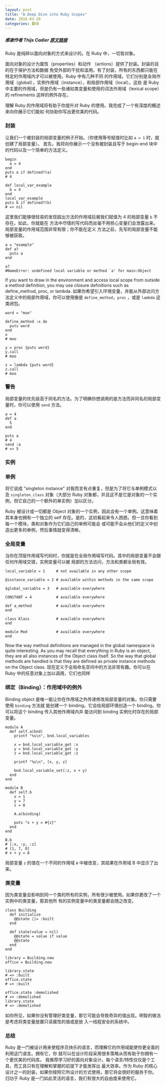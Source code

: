 ```yaml
---
layout: post
title: "A Deep Dive into Ruby Scopes"
date: 2016-03-28
categories: 翻译
---
```



##### 感谢作者 Thijs Cadier [原文链接](http://blog.codeship.com/a-deep-dive-into-ruby-scopes/?utm_source=rubyweekly&utm_medium=email)


Ruby 是纯碎以面向对象的方式来设计的。在 Ruby 中，一切皆对象。

面向对象的设计为属性（properties）和动作 （actions）提供了封装。封装的目的在于保护方法和数据
免受外部的干扰和滥用。有了封装，所有的东西都只能在特定的作用域内才可以被使用。Ruby 中有几种不同
的作用域，它们分别是全局作用域（global），实例作用域（instance），和局部作用域（local）。这些
是 Ruby 中主要的作用域，但是仍有一些诸如类变量和使用的词法作用域（lexical scope）的
refinements 这样的例外存在。

理解 Ruby 的作用域将有助于你提升对 Ruby 的使用。我完成了一个有深度的概述来向你展示它们能如
何协助你写出更优美的代码。

### 封装

让我们一个被封装的局部变量的例子开始。（你使用等号赋值时比如 `a = 1` 时，就创建了局部变量）。
首先，我将向你展示一个没有被封装且写于 begin-end 块中的代码以及一个简单的方法定义。

    begin
      a = 4
    end
    puts a if defined?(a)
    # 4

    def local_var_example
      b = 4
    end
    local_var_example
    puts b if defined?(b)
    # => nil

这里我们能够很轻易的发现超出方法的作用域后被我们赋值为 4 的局部变量 `b` 不存在。如此，你就能在
方法中尽情的写代码而丝毫不用担心变量们会泄露出来。局部变量的作用域范围非常有限；你不能在定义
方法之前，先写的局部变量不能够被获取。

    a = "example"
    def a?
      puts a
    end

    a?
    #NameError: undefined local variable or method `a' for main:Object

If you want to draw in the environment and access local scope from outside a method definition, you may use closure definitions such as define_method, proc, or lambda.
如果你希望引入环境变量，并能从外部访问方法定义中的局部作用域，你可以使用像是 `define_method`，`proc`
，或是 `lambda` 这类闭包。

    word = "moo"

    define_method :x do
      puts word
    end
    x
    # moo

    y = proc {puts word}
    y.call
    # moo

    z = lambda {puts word}
    z.call
    # moo

### 警告

局部变量的优先级高于同名的方法。为了明确你想调用的是方法而非同名的局部变量时，你可以使用 `send`
方法。

    a = 4
    def a
      5
    end

    puts a
    # 4
    send :a
    # => 5

### 实例



### 单例

将它说成 "singleton instance" 对我而言有点重复，但是为了将它与单例模式以及 `singleton_class`
对象（大部分 Ruby 对象都，并且这不是它是对象的一个实例，但它自己的一个额外的单实例）加以区分。

Ruby 被设计成一切都是 Object 对象的一个实例，因此会有一个单例。这意味着其本身也拥有一个独立的
 self 存在。是的，这初看起来令人困惑。但一旦你看到每一个模块，类和对象作为它们自己的单例可能会
 或可能不会从他们的定义中创造出更多的单例，然后事情就变得清晰。

### 全局变量

当你在顶层作用域写代码时，你就是在全局作用域写代码。其中的局部变量不会跟任何作用域交错，实例变量可以被
局部的方法访问，方法和类都全局有效。

    local_variable = 1     # not available in any other scope

    @instance_variable = 2 # available within methods in the same scope

    $global_variable = 3   # available everywhere

    CONSTANT = 4           # available everywhere

    def a_method           # available everywhere
    end

    class Klass            # available everywhere
    end

    module Mod             # available everywhere
    end

Now the way method definitions are managed in the global namespace is quite interesting. As you may recall that everything in Ruby is an object, they are all also instances of the Object class itself. So the way that global methods are handled is that they are defined as private instance methods on the Object class.
现在定义于全局命名空间中的方法非常有趣。你可以在 Ruby 中的任意对象上加以调用，它们也同样

### 绑定（Binding）：作用域中的例外

Binding object 是唯一能让你在作用域之外传递修改局部变量的对象。你只需要使用 `binding` 方法就
能创建一个 binding。它会给局部环境创造一个 binding。你可以将这个 binding 传入其他作用域内并
能访问到 binding 实例化时存在的局部变量。

    module A
      def self.a(bnd)
        printf "%s\n", bnd.local_variables

        x = bnd.local_variable_get :x
        y = bnd.local_variable_get :y
        z = bnd.local_variable_get :z

        printf "%s\n", [x, y, z]

        bnd.local_variable_set(:z, x + y)
      end
    end

    module B
      def self.b
        x = 1
        y = 7
        z = 0

        A.a(binding)

        puts "x + y = #{z}"
      end
    end

    B.b
    # [:x, :y, :z]
    # [1, 7, 0]
    # x + y = 8

局部变量 `z` 的值在一个不同的作用域 `A` 中被改变，其结果在作用域 B 中显示了出来。
### 类变量

因为类变量会影响到同一个类的所有的实例，所有很少被使用。如果你更改了一个实例中的类变量，那其他所
有的实例变量中的类变量都会随之改变。

    class Building
      def initialize
        @@state ||= :built
      end

      def state(value = nil)
        @@state = value if value
        @@state
      end
    end

    library = Building.new
    office = Building.new

    library.state
    # => :built
    office.state
    # => :built

    office.state :demolished
    # => :demolished
    library.state
    # => :demolished

如你所见，如果你没有管理好类变量，那它可能会导致奇异的值出现。明智的做法是考虑将类变量放置只读属性的值或是放
入一线程安全的系统中。

### 总结

Ruby 是一门被设计用来使程序员快乐的语言，而理解它的作用域能使你更全面的利用这门语言。拥有它，你
就可以在设计阶段采用很多策略从而有助于你拥有一个更优美的代码库。
我推荐学习好的面向对象设计。每个语言/特性仅仅是个工具，而工具只有在理解和掌握的前提下才能发挥出
最大效率。作为 Ruby 的核心设计之一的封装，如果你按照它所设计的方式使用，那它将会很好的服务于你。
归功于 Ruby 是一门如此灵活的语言，我们有很大的自由度来使用它。
